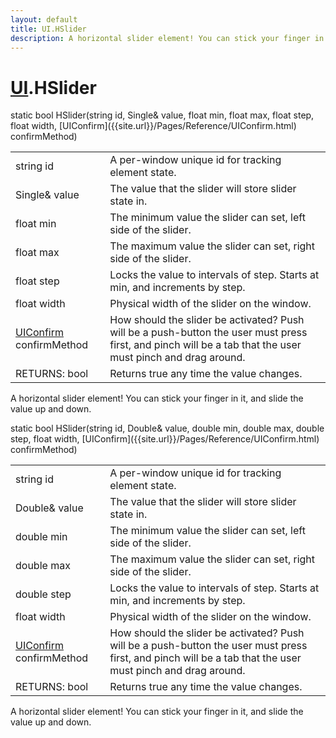 ```yaml
---
layout: default
title: UI.HSlider
description: A horizontal slider element! You can stick your finger in it, and slide the value up and down.
---
```

# [UI]({{site.url}}/Pages/Reference/UI.html).HSlider

<div class='signature' markdown='1'>
static bool HSlider(string id, Single& value, float min, float max, float step, float width, [UIConfirm]({{site.url}}/Pages/Reference/UIConfirm.html) confirmMethod)
</div>

|  |  |
|--|--|
|string id|A per-window unique id for tracking element              state.|
|Single& value|The value that the slider will store slider              state in.|
|float min|The minimum value the slider can set, left side              of the slider.|
|float max|The maximum value the slider can set, right              side of the slider.|
|float step|Locks the value to intervals of step. Starts              at min, and increments by step.|
|float width|Physical width of the slider on the window.|
|[UIConfirm]({{site.url}}/Pages/Reference/UIConfirm.html) confirmMethod|How should the slider be activated?             Push will be a push-button the user must press first, and pinch             will be a tab that the user must pinch and drag around.|
|RETURNS: bool|Returns true any time the value changes.|

A horizontal slider element! You can stick your finger
in it, and slide the value up and down.
<div class='signature' markdown='1'>
static bool HSlider(string id, Double& value, double min, double max, double step, float width, [UIConfirm]({{site.url}}/Pages/Reference/UIConfirm.html) confirmMethod)
</div>

|  |  |
|--|--|
|string id|A per-window unique id for tracking element              state.|
|Double& value|The value that the slider will store slider              state in.|
|double min|The minimum value the slider can set, left side              of the slider.|
|double max|The maximum value the slider can set, right              side of the slider.|
|double step|Locks the value to intervals of step. Starts              at min, and increments by step.|
|float width|Physical width of the slider on the window.|
|[UIConfirm]({{site.url}}/Pages/Reference/UIConfirm.html) confirmMethod|How should the slider be activated?             Push will be a push-button the user must press first, and pinch             will be a tab that the user must pinch and drag around.|
|RETURNS: bool|Returns true any time the value changes.|

A horizontal slider element! You can stick your finger
in it, and slide the value up and down.



